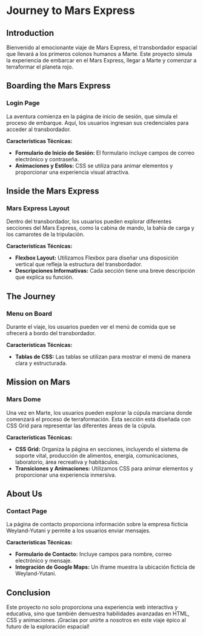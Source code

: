 # Journey to Mars Express

## Introduction

Bienvenido al emocionante viaje de Mars Express, el transbordador espacial que llevará a los primeros colonos humanos a Marte. Este proyecto simula la experiencia de embarcar en el Mars Express, llegar a Marte y comenzar a terraformar el planeta rojo.

## Boarding the Mars Express

### Login Page

La aventura comienza en la página de inicio de sesión, que simula el proceso de embarque. Aquí, los usuarios ingresan sus credenciales para acceder al transbordador.

**Características Técnicas:**

-   **Formulario de Inicio de Sesión:** El formulario incluye campos de correo electrónico y contraseña.
-   **Animaciones y Estilos:** CSS se utiliza para animar elementos y proporcionar una experiencia visual atractiva.

## Inside the Mars Express

### Mars Express Layout

Dentro del transbordador, los usuarios pueden explorar diferentes secciones del Mars Express, como la cabina de mando, la bahía de carga y los camarotes de la tripulación.

**Características Técnicas:**

-   **Flexbox Layout:** Utilizamos Flexbox para diseñar una disposición vertical que refleja la estructura del transbordador.
-   **Descripciones Informativas:** Cada sección tiene una breve descripción que explica su función.

## The Journey

### Menu on Board

Durante el viaje, los usuarios pueden ver el menú de comida que se ofrecerá a bordo del transbordador.

**Características Técnicas:**

-   **Tablas de CSS:** Las tablas se utilizan para mostrar el menú de manera clara y estructurada.

## Mission on Mars

### Mars Dome

Una vez en Marte, los usuarios pueden explorar la cúpula marciana donde comenzará el proceso de terraformación. Esta sección está diseñada con CSS Grid para representar las diferentes áreas de la cúpula.

**Características Técnicas:**

-   **CSS Grid:** Organiza la página en secciones, incluyendo el sistema de soporte vital, producción de alimentos, energía, comunicaciones, laboratorio, área recreativa y habitáculos.
-   **Transiciones y Animaciones:** Utilizamos CSS para animar elementos y proporcionar una experiencia inmersiva.

## About Us

### Contact Page

La página de contacto proporciona información sobre la empresa ficticia Weyland-Yutani y permite a los usuarios enviar mensajes.

**Características Técnicas:**

-   **Formulario de Contacto:** Incluye campos para nombre, correo electrónico y mensaje.
-   **Integración de Google Maps:** Un iframe muestra la ubicación ficticia de Weyland-Yutani.

## Conclusion

Este proyecto no solo proporciona una experiencia web interactiva y educativa, sino que también demuestra habilidades avanzadas en HTML, CSS y animaciones. ¡Gracias por unirte a nosotros en este viaje épico al futuro de la exploración espacial!

